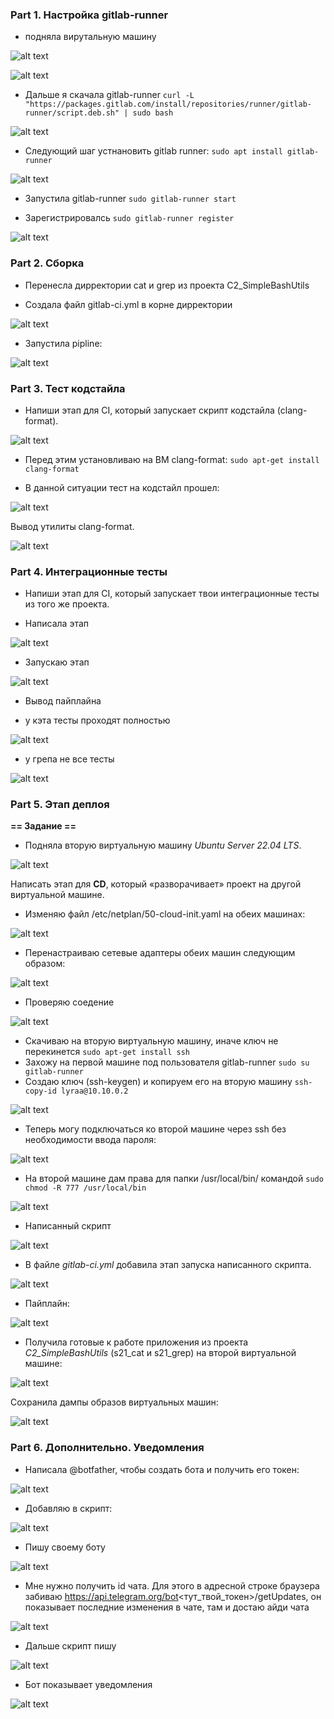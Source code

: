 ### Part 1. Настройка **gitlab-runner**

- подняла вирутальную машину

![alt text](screen/1.png)

![alt text](screen/2.png)

- Дальше я скачала gitlab-runner
``curl -L "https://packages.gitlab.com/install/repositories/runner/gitlab-runner/script.deb.sh" | sudo bash
``

![alt text](screen/3.png)

- Следующий шаг устнановить gitlab runner:
``sudo apt install gitlab-runner``

![alt text](screen/4.png)

- Запустила gitlab-runner 
``sudo gitlab-runner start ``

- Зарегистрировалсь 
``sudo gitlab-runner register ``

![alt text](screen/5.png)

### Part 2. Сборка

- Перенесла дирректории cat и grep из проекта C2_SimpleBashUtils

- Создала файл gitlab-ci.yml в корне дирректории 

![alt text](screen/6.png)
 
 - Запустила pipline:

 ![alt text](screen/7.png)

 ### Part 3. Тест кодстайла

 - Напиши этап для CI, который запускает скрипт кодстайла (clang-format).

  ![alt text](screen/8.png)

- Перед этим установливаю на ВМ clang-format:
``` sudo apt-get install clang-format ```

- В данной ситуации тест на кодстайл прошел:


![alt text](screen/9.png)

Вывод утилиты clang-format.

![alt text](screen/10.png)


### Part 4. Интеграционные тесты

- Напиши этап для CI, который запускает твои интеграционные тесты из того же проекта.

- Написала этап

![alt text](screen/11.png)


- Запускаю этап

![alt text](screen/12.png)

- Вывод пайплайна

- у кэта тесты проходят полностью 

![alt text](screen/13.png)

- у грепа не все тесты

![alt text](screen/14.png)



### Part 5. Этап деплоя

**== Задание ==**

- Подняла вторую виртуальную машину *Ubuntu Server 22.04 LTS*.

![alt text](screen/15.png)

Написать этап для **CD**, который «разворачивает» проект на другой виртуальной машине.

- Изменяю файл /etc/netplan/50-cloud-init.yaml на обеих машинах:

![alt text](screen/16.png)

-  Перенастраиваю сетевые адаптеры обеих машин следующим образом:

![alt text](screen/18.png)

- Проверяю соедение

![alt text](screen/17.png)

- Скачиваю на вторую виртуальную машину, иначе ключ не перекинется
``` sudo apt-get install ssh ```
- Захожу на первой машине под пользователя gitlab-runner
``` sudo su gitlab-runner ```
- Создаю ключ (ssh-keygen) и копируем его на вторую машину
``` ssh-copy-id lyraa@10.10.0.2 ``` 

![alt text](screen/19.png)

- Теперь могу подключаться ко второй машине через ssh без необходимости ввода пароля:

![alt text](screen/20.png)

- На второй машине дам права для папки /usr/local/bin/ командой 
``` sudo chmod -R 777 /usr/local/bin ``` 

![alt text](screen/21.png)

- Написанный скрипт

![alt text](screen/22.png)

- В файле _gitlab-ci.yml_ добавила этап запуска написанного скрипта.

![alt text](screen/23.png)

- Пайплайн:

![alt text](screen/24.png)

- Получила готовые к работе приложения из проекта *C2_SimpleBashUtils* (s21_cat и s21_grep) на второй виртуальной машине:

![alt text](screen/25.png)

Сохранила дампы образов виртуальных машин:

![alt text](screen/26.png)

### Part 6. Дополнительно. Уведомления

- Напиcала @botfather, чтобы создать бота и получить его токен:

![alt text](screen/27.png)

- Добавляю в скрипт:

![alt text](screen/27.png)

- Пишу своему боту

![alt text](screen/30.png)

- Мне нужно получить id чата. Для этого в адресной строке браузера забиваю https://api.telegram.org/bot<тут_твой_токен>/getUpdates, он показывает последние изменения в чате, там и достаю айди чата

![alt text](screen/29.png)

- Дальше скрипт пишу

![alt text](screen/32.png)

- Бот показывает уведомления

![alt text](screen/31.png)

